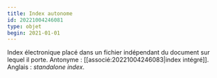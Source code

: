 ```yaml
---
title: Index autonome
id: 20221004246081
type: objet
begin: 2021-01-01
---
```


Index électronique placé dans un fichier indépendant du document sur lequel il porte. Antonyme : [[associé:20221004246083|index intégré]]. Anglais : *standalone index*.